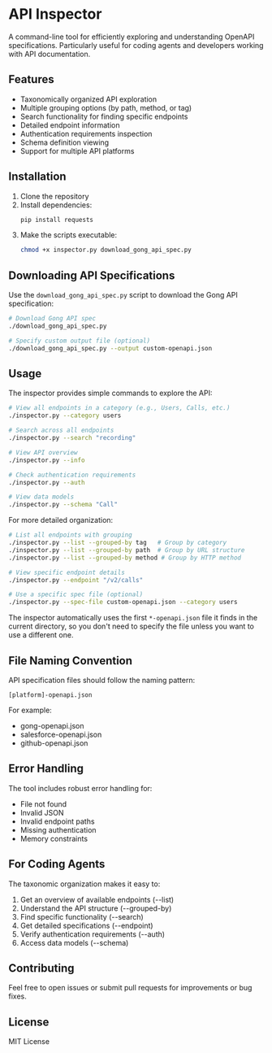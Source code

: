 # API Inspector

A command-line tool for efficiently exploring and understanding OpenAPI specifications. Particularly useful for coding agents and developers working with API documentation.

## Features

- Taxonomically organized API exploration
- Multiple grouping options (by path, method, or tag)
- Search functionality for finding specific endpoints
- Detailed endpoint information
- Authentication requirements inspection
- Schema definition viewing
- Support for multiple API platforms

## Installation

1. Clone the repository
2. Install dependencies:
   ```bash
   pip install requests
   ```
3. Make the scripts executable:
   ```bash
   chmod +x inspector.py download_gong_api_spec.py
   ```

## Downloading API Specifications

Use the `download_gong_api_spec.py` script to download the Gong API specification:

```bash
# Download Gong API spec
./download_gong_api_spec.py

# Specify custom output file (optional)
./download_gong_api_spec.py --output custom-openapi.json
```

## Usage

The inspector provides simple commands to explore the API:

```bash
# View all endpoints in a category (e.g., Users, Calls, etc.)
./inspector.py --category users

# Search across all endpoints
./inspector.py --search "recording"

# View API overview
./inspector.py --info

# Check authentication requirements
./inspector.py --auth

# View data models
./inspector.py --schema "Call"
```

For more detailed organization:
```bash
# List all endpoints with grouping
./inspector.py --list --grouped-by tag   # Group by category
./inspector.py --list --grouped-by path  # Group by URL structure
./inspector.py --list --grouped-by method # Group by HTTP method

# View specific endpoint details
./inspector.py --endpoint "/v2/calls"

# Use a specific spec file (optional)
./inspector.py --spec-file custom-openapi.json --category users
```

The inspector automatically uses the first `*-openapi.json` file it finds in the current directory, so you don't need to specify the file unless you want to use a different one.

## File Naming Convention

API specification files should follow the naming pattern:
```
[platform]-openapi.json
```

For example:
- gong-openapi.json
- salesforce-openapi.json
- github-openapi.json

## Error Handling

The tool includes robust error handling for:
- File not found
- Invalid JSON
- Invalid endpoint paths
- Missing authentication
- Memory constraints

## For Coding Agents

The taxonomic organization makes it easy to:
1. Get an overview of available endpoints (--list)
2. Understand the API structure (--grouped-by)
3. Find specific functionality (--search)
4. Get detailed specifications (--endpoint)
5. Verify authentication requirements (--auth)
6. Access data models (--schema)

## Contributing

Feel free to open issues or submit pull requests for improvements or bug fixes.

## License

MIT License
